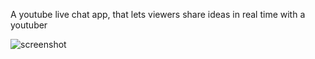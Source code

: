 A youtube live chat app, that lets viewers share ideas in real time with a youtuber

<img src="./screen2.PNG" alt="screenshot">